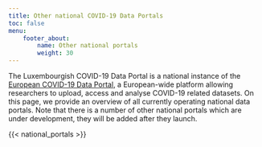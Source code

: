 ```yaml
---
title: Other national COVID-19 Data Portals
toc: false
menu:
    footer_about:
        name: Other national portals
        weight: 30
---
```


The Luxembourgish COVID-19 Data Portal is a national instance of the [European COVID-19 Data Portal](https://covid19dataportal.org/), a European-wide platform allowing researchers to upload, access and analyse COVID-19 related datasets. On this page, we provide an overview of all currently operating national data portals. Note that there is a number of other national portals which are under development, they will be added after they launch.

{{< national_portals >}}
